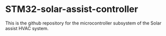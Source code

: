 # STM32-solar-assist-controller
This is the github repository for the microcontroller subsystem of the Solar assist HVAC system.
